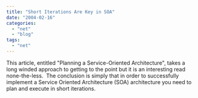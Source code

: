 ```yaml
---
title: "Short Iterations Are Key in SOA"
date: "2004-02-16"
categories: 
  - "net"
  - "blog"
tags: 
  - "net"
---
```


This article, entitled "Planning a Service-Oriented Architecture", takes a long winded approach to getting to the point but it is an interesting read none-the-less.  The conclusion is simply that in order to successfully implement a Service Oriented Architecture (SOA) architecture you need to plan and execute in short iterations.
